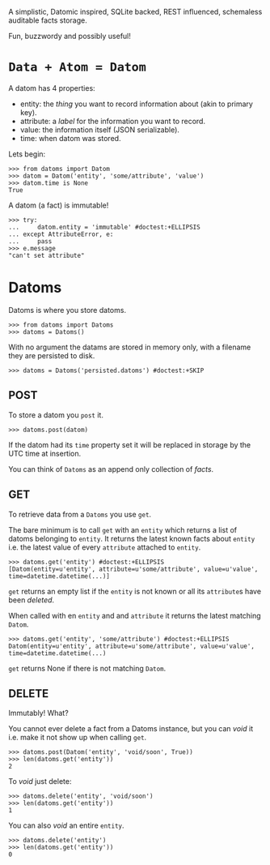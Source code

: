 A simplistic, Datomic inspired, SQLite backed, REST influenced, schemaless
auditable facts storage.

Fun, buzzwordy and possibly useful!


`Data + Atom = Datom`
=====================

A datom has 4 properties:

* entity: the *thing* you want to record information about (akin to primary key).
* attribute: a *label* for the information you want to record.
* value: the information itself (JSON serializable).
* time: when datom was stored.

Lets begin:

    >>> from datoms import Datom
    >>> datom = Datom('entity', 'some/attribute', 'value')
    >>> datom.time is None
    True

A datom (a fact) is immutable!

    >>> try:
    ...     datom.entity = 'immutable' #doctest:+ELLIPSIS
    ... except AttributeError, e:
    ...     pass
    >>> e.message
    "can't set attribute"


Datoms
======

Datoms is where you store datoms.

    >>> from datoms import Datoms
    >>> datoms = Datoms()

With no argument the datams are stored in memory only, with a filename they are
persisted to disk.

    >>> datoms = Datoms('persisted.datoms') #doctest:+SKIP

POST
----

To store a datom you `post` it.

    >>> datoms.post(datom)

If the datom had its `time` property set it will be replaced in storage by
the UTC time at insertion.

You can think of `Datoms` as an append only collection of *facts*.

GET
---

To retrieve data from a `Datoms` you use `get`.

The bare minimum is to call `get` with an `entity` which returns a list of datoms
belonging to `entity`. It returns the latest known facts about `entity` i.e. the
latest value of every `attribute` attached to `entity`.

    >>> datoms.get('entity') #doctest:+ELLIPSIS
    [Datom(entity=u'entity', attribute=u'some/attribute', value=u'value', time=datetime.datetime(...)]

`get` returns an empty list if the `entity` is not known or all its `attribute`s
have been *deleted*.

When called with en `entity` and and `attribute` it returns the latest matching
`Datom`.

    >>> datoms.get('entity', 'some/attribute') #doctest:+ELLIPSIS
    Datom(entity=u'entity', attribute=u'some/attribute', value=u'value', time=datetime.datetime(...)

`get` returns None if there is not matching `Datom`.

DELETE
------

Immutably! What?

You cannot ever delete a fact from a Datoms instance, but you can *void* it i.e.
make it not show up when calling `get`.

    >>> datoms.post(Datom('entity', 'void/soon', True))
    >>> len(datoms.get('entity'))
    2

To *void* just delete:

    >>> datoms.delete('entity', 'void/soon')
    >>> len(datoms.get('entity'))
    1

You can also *void* an entire `entity`.

    >>> datoms.delete('entity')
    >>> len(datoms.get('entity'))
    0
